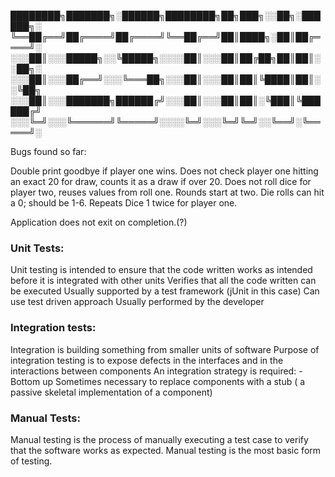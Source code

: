 ████████╗███████╗░██████╗████████╗██╗███╗░░██╗░██████╗░
╚══██╔══╝██╔════╝██╔════╝╚══██╔══╝██║████╗░██║██╔════╝░
░░░██║░░░█████╗░░╚█████╗░░░░██║░░░██║██╔██╗██║██║░░██╗░
░░░██║░░░██╔══╝░░░╚═══██╗░░░██║░░░██║██║╚████║██║░░╚██╗
░░░██║░░░███████╗██████╔╝░░░██║░░░██║██║░╚███║╚██████╔╝
░░░╚═╝░░░╚══════╝╚═════╝░░░░╚═╝░░░╚═╝╚═╝░░╚══╝░╚═════╝░


Bugs found so far:

Double print goodbye if player one wins.
Does not check player one hitting an exact 20 for draw, counts it as a draw if over 20.
Does not roll dice for player two, reuses values from roll one.
Rounds start at two.
Die rolls can hit a 0; should be 1-6.
Repeats Dice 1 twice for player one.

Application does not exit on completion.(?)


<h3>Unit Tests:</h3>

Unit testing is intended to ensure that the
code written works as intended before it is
integrated with other units
Verifies that all the code written can be
executed
Usually supported by a test framework
(jUnit in this case)
Can use test driven approach
Usually performed by the developer


<h3>Integration tests:</h3>

Integration is building something from
smaller units of software
Purpose of integration testing is to expose
defects in the interfaces and in the
interactions between components
An integration strategy is required:
    - Bottom up
    Sometimes necessary to replace
    components with a stub ( a passive skeletal
    implementation of a component)

<h3>Manual Tests:</h3>

Manual testing is the process of manually executing a
test case to verify that the software works as expected.
Manual testing is the most basic form of testing.


